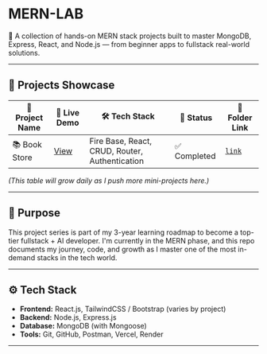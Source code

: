 # MERN-LAB
🚀 A collection of hands-on MERN stack projects built to master MongoDB, Express, React, and Node.js — from beginner apps to fullstack real-world solutions.

---

## 🚀 Projects Showcase

| 📁 Project Name | 🔗 Live Demo | 🛠️ Tech Stack | 📌 Status |📁 Folder Link |
|----------------|--------------|----------------|------------|------------|
| 📚 Book Store| [View](https://notesnest-one.vercel.app/)  | Fire Base, React, CRUD, Router, Authentication| ✅ Completed | [`link`](./BookStore) |

_(This table will grow daily as I push more mini-projects here.)_
<!-- 🧪 Testing
🚧 In Progress -->
---

## 🧠 Purpose

This project series is part of my 3-year learning roadmap to become a top-tier fullstack + AI developer. I'm currently in the MERN phase, and this repo documents my journey, code, and growth as I master one of the most in-demand stacks in the tech world.

---

## ⚙️ Tech Stack

- **Frontend:** React.js, TailwindCSS / Bootstrap (varies by project)
- **Backend:** Node.js, Express.js
- **Database:** MongoDB (with Mongoose)
- **Tools:** Git, GitHub, Postman, Vercel, Render

---
